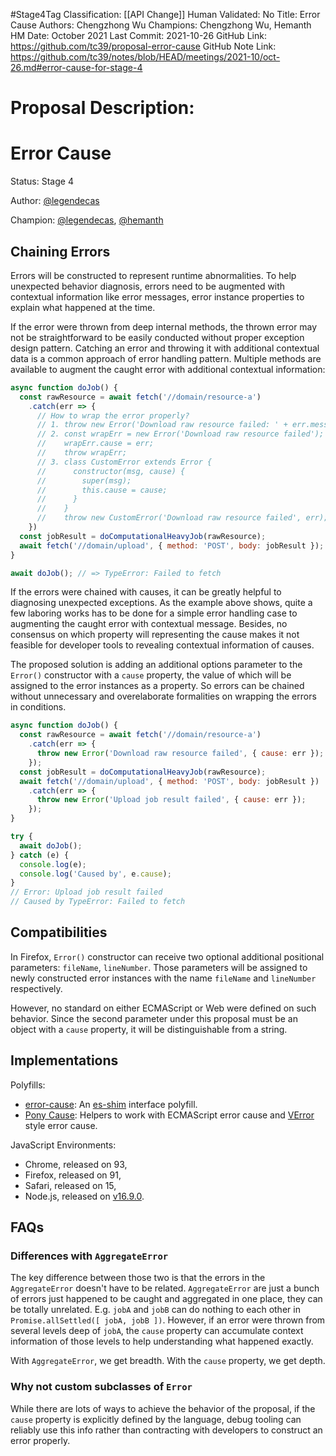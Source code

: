 #Stage4Tag
Classification: [[API Change]]
Human Validated: No
Title: Error Cause
Authors: Chengzhong Wu
Champions: Chengzhong Wu,  Hemanth HM
Date: October 2021
Last Commit: 2021-10-26
GitHub Link: https://github.com/tc39/proposal-error-cause
GitHub Note Link: https://github.com/tc39/notes/blob/HEAD/meetings/2021-10/oct-26.md#error-cause-for-stage-4

# Proposal Description:
# Error Cause

Status: Stage 4

Author: [@legendecas](https://github.com/legendecas)

Champion: [@legendecas](https://github.com/legendecas), [@hemanth](https://github.com/hemanth)

## Chaining Errors

Errors will be constructed to represent runtime abnormalities. To help
unexpected behavior diagnosis, errors need to be augmented with contextual
information like error messages, error instance properties to explain what
happened at the time.

If the error were thrown from deep internal methods, the thrown error may not
be straightforward to be easily conducted without proper exception design
pattern. Catching an error and throwing it with additional contextual data is
a common approach of error handling pattern. Multiple methods are available to
augment the caught error with additional contextual information:

```js
async function doJob() {
  const rawResource = await fetch('//domain/resource-a')
    .catch(err => {
      // How to wrap the error properly?
      // 1. throw new Error('Download raw resource failed: ' + err.message);
      // 2. const wrapErr = new Error('Download raw resource failed');
      //    wrapErr.cause = err;
      //    throw wrapErr;
      // 3. class CustomError extends Error {
      //      constructor(msg, cause) {
      //        super(msg);
      //        this.cause = cause;
      //      }
      //    }
      //    throw new CustomError('Download raw resource failed', err);
    })
  const jobResult = doComputationalHeavyJob(rawResource);
  await fetch('//domain/upload', { method: 'POST', body: jobResult });
}

await doJob(); // => TypeError: Failed to fetch
```

If the errors were chained with causes, it can be greatly helpful to diagnosing
unexpected exceptions. As the example above shows, quite a few laboring works
has to be done for a simple error handling case to augmenting the caught
error with contextual message. Besides, no consensus on which property will
representing the cause makes it not feasible for developer tools to revealing
contextual information of causes.

The proposed solution is adding an additional options parameter to the `Error()`
constructor with a `cause` property, the value of which will be assigned
to the error instances as a property. So errors can be chained without
unnecessary and overelaborate formalities on wrapping the errors in
conditions.

```js
async function doJob() {
  const rawResource = await fetch('//domain/resource-a')
    .catch(err => {
      throw new Error('Download raw resource failed', { cause: err });
    });
  const jobResult = doComputationalHeavyJob(rawResource);
  await fetch('//domain/upload', { method: 'POST', body: jobResult })
    .catch(err => {
      throw new Error('Upload job result failed', { cause: err });
    });
}

try {
  await doJob();
} catch (e) {
  console.log(e);
  console.log('Caused by', e.cause);
}
// Error: Upload job result failed
// Caused by TypeError: Failed to fetch
```

## Compatibilities

In Firefox, `Error()` constructor can receive two optional additional
positional parameters: `fileName`, `lineNumber`. Those parameters will be
assigned to newly constructed error instances with the name `fileName` and
`lineNumber` respectively.

However, no standard on either ECMAScript or Web were defined on such behavior.
Since the second parameter under this proposal must be an object with a `cause`
property, it will be distinguishable from a string.

## Implementations

Polyfills:
- [error-cause](https://www.npmjs.com/package/error-cause): An [es-shim] interface polyfill.
- [Pony Cause](https://github.com/voxpelli/pony-cause): Helpers to work with ECMAScript error cause and [VError] style error cause.

JavaScript Environments:
- Chrome, released on 93,
- Firefox, released on 91,
- Safari, released on 15,
- Node.js, released on [v16.9.0](https://nodejs.org/en/blog/release/v16.9.0/#error-cause).

## FAQs

### Differences with `AggregateError`

The key difference between those two is that the errors in the `AggregateError`
doesn't have to be related. `AggregateError` are just a bunch of errors just
happened to be caught and aggregated in one place, they can be totally
unrelated. E.g. `jobA` and `jobB` can do nothing to each other in
`Promise.allSettled([ jobA, jobB ])`. However, if an error were thrown from
several levels deep of `jobA`, the `cause` property can accumulate context
information of those levels to help understanding what happened exactly.

With `AggregateError`, we get breadth. With the `cause` property, we get depth.

### Why not custom subclasses of `Error`

While there are lots of ways to achieve the behavior of the proposal, if the
`cause` property is explicitly defined by the language, debug tooling can
reliably use this info rather than contracting with developers to construct an
error properly.

[es-shim]: https://github.com/es-shims/api
[VError]: https://github.com/joyent/node-verror

